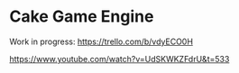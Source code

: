 # Cake Game Engine
 
Work in progress: https://trello.com/b/vdyECO0H

https://www.youtube.com/watch?v=UdSKWKZFdrU&t=533